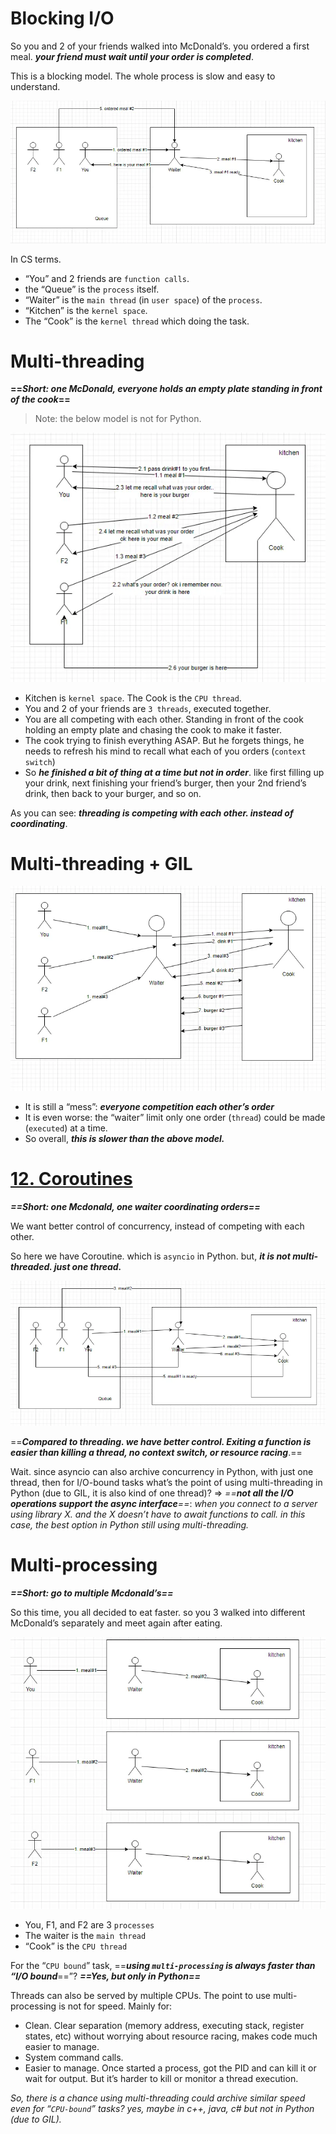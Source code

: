 # Blocking I/O

So you and 2 of your friends walked into McDonald’s. you ordered a first meal. ***your friend must wait until your order is completed***.

This is a blocking model. The whole process is slow and easy to understand.

![Pasted image 20231015195238](../../_Attachments/Pasted%20image%2020231015195238.png)

In CS terms.
- “You” and 2 friends are `function calls`.
- the “Queue” is the `process` itself.
- “Waiter” is the `main thread` (in `user space`) of the `process`.
- “Kitchen” is the `kernel space`.
- The “Cook” is the `kernel thread` which doing the task.

# Multi-threading

**==*Short: one McDonald, everyone holds an empty plate standing in front of the cook*==**

> Note: the below model is not for Python.

![Pasted image 20231015195450](../../_Attachments/Pasted%20image%2020231015195450.png)

- Kitchen is `kernel space`. The Cook is the `CPU thread`.
- You and 2 of your friends are `3 threads`, executed together.
- You are all competing with each other. Standing in front of the cook holding an empty plate and chasing the cook to make it faster.
- The cook trying to finish everything ASAP. But he forgets things, he needs to refresh his mind to recall what each of you orders (`context switch`)
- So ***he finished a bit of thing at a time but not in order***. like first filling up your drink, next finishing your friend’s burger, then your 2nd friend’s drink, then back to your burger, and so on.

As you can see: ***threading is competing with each other. instead of coordinating***.

# Multi-threading + GIL

![Pasted image 20231015195823](../../_Attachments/Pasted%20image%2020231015195823.png)

- It is still a “mess”: ***everyone competition each other’s order***
- It is even worse: the “waiter” limit only one order (`thread`) could be made (`executed`) at a time.
- So overall, ***this is slower than the above model.***


# [12. Coroutines](12.%20Coroutines.md)

***==Short: one Mcdonald, one waiter coordinating orders==***

We want better control of concurrency, instead of competing with each other.

So here we have Coroutine. which is `asyncio` in Python. but, ***it is not multi-threaded. just one thread.***

![Pasted image 20231015200014](../../_Attachments/Pasted%20image%2020231015200014.png)

==***Compared to threading. we have better control. Exiting a function is easier than killing a thread, no context switch, or resource racing***.==

Wait. since asyncio can also archive concurrency in Python, with just one thread, then for I/O-bound tasks what’s the point of using multi-threading in Python (due to GIL, it is also kind of one thread)? => *==**not all the I/O operations support the async interface**==*: *when you connect to a server using library X. and the X doesn’t have to await functions to call. in this case, the best option in Python still using multi-threading.*

# Multi-processing

***==Short: go to multiple Mcdonald’s==***

So this time, you all decided to eat faster. so you 3 walked into different McDonald’s separately and meet again after eating.

![Pasted image 20231015214915](../../_Attachments/Pasted%20image%2020231015214915.png)

- You, F1, and F2 are 3 `processes`
- The waiter is the `main thread`
- “Cook” is the `CPU thread`

For the “`CPU bound`” task, ==***using `multi-processing` is always faster than “I/O bound***==”? ***==Yes, but only in Python==***

Threads can also be served by multiple CPUs. The point to use multi-processing is not for speed. Mainly for:
- Clean. Clear separation (memory address, executing stack, register states, etc) without worrying about resource racing, makes code much easier to manage.
- System command calls.
- Easier to manage. Once started a process, got the PID and can kill it or wait for output. But it’s harder to kill or monitor a thread execution.

*So, there is a chance using multi-threading could archive similar speed even for “`CPU-bound`” tasks? yes, maybe in c++, java, c# but not in Python (due to GIL).*